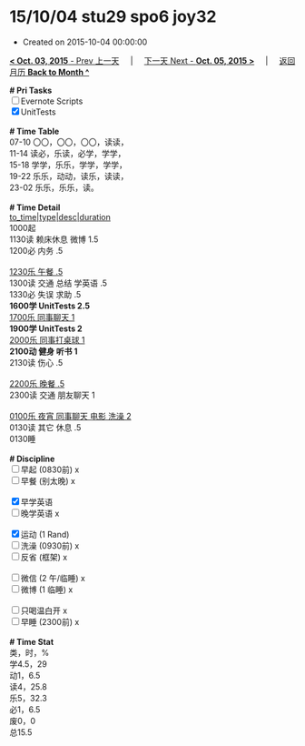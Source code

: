 # 15/10/04 stu29 spo6 joy32

- Created on 2015-10-04 00:00:00

[**< Oct. 03, 2015** - Prev 上一天](_archived/lifelogs/2015/10/d03.md) &nbsp; &nbsp; | &nbsp; &nbsp; [下一天 Next - **Oct. 05, 2015 >**](_archived/lifelogs/2015/10/d05.md) &nbsp; &nbsp; |  &nbsp; &nbsp; [返回月历 **Back to Month ^**](_archived/lifelogs/2015/10/index.md)
<br/><div><strong># Pri Tasks</strong></div><div><input type="checkbox"/>Evernote Scripts</div><div><input checked="true" type="checkbox"/>UnitTests</div><div><br/></div><div><b># Time Table</b></div><div>07-10 〇〇，〇〇，〇〇，读读，</div><div>11-14 读必，乐读，必学，学学，</div><div>15-18 学学，乐乐，学学，学学，</div><div>19-22 乐乐，动动，读乐，读读，</div><div>23-02 乐乐，乐乐，读。</div><div><br/></div><div><b># Time Detail</b></div><div><u>to_time|type|desc|duration</u></div><div>1000起</div><div>1130读 赖床休息 微博 1.5</div><div>1200必 内务 .5</div><div><br/></div><div><u>1230乐 午餐 .5</u></div><div>1300读 交通 总结 学英语 .5</div><div>1330必 失误 求助 .5</div><div><strong>1600学 UnitTests 2.5</strong></div><div><u>1700乐 同事聊天 1</u></div><div><b>1900学 UnitTests 2</b></div><div><u>2000乐 同事打桌球 1</u></div><div><b>2100动 健身 听书 1</b></div><div>2130读 伤心 .5</div><div><br/></div><div><u>2200乐 晚餐 .5</u></div><div>2300读 交通 朋友聊天 1</div><div><br/></div><div><u>0100乐 夜宵 同事聊天 电影 洗澡 2</u></div><div>0130读 其它 休息 .5</div><div>0130睡</div><div><br/></div><div><b># Discipline</b></div><div><input type="checkbox"/>早起 (0830前) x</div><div><input type="checkbox"/>早餐 (别太晚) x</div><div><br/></div><div><input checked="true" type="checkbox"/>早学英语 </div><div><input type="checkbox"/>晚学英语 x</div><div><br/></div><div><input checked="true" type="checkbox"/>运动 (1 Rand) </div><div><input type="checkbox"/>洗澡 (0930前) x</div><div><input type="checkbox"/>反省 (框架) x</div><div><br/></div><div><input type="checkbox"/>微信 (2 午/临睡) x</div><div><input type="checkbox"/>微博 (1 临睡) x</div><div><br/></div><div><input type="checkbox"/>只喝温白开 x</div><div><input type="checkbox"/>早睡 (2300前) x</div><div><br/></div><div><b># Time Stat</b></div><div>类，时，%<br clear="none"/>学4.5，29<br clear="none"/>动1，6.5<br clear="none"/>读4，25.8<br clear="none"/>乐5，32.3<br clear="none"/>必1，6.5<br clear="none"/>废0，0</div><div>总15.5</div><div><br/></div><div><br/></div>
